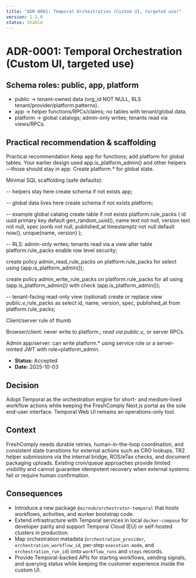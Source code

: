 ```yaml
---
title: "ADR-0001: Temporal Orchestration (Custom UI, targeted use)"
version: 1.1.0
status: Stable
---
```









# ADR-0001: Temporal Orchestration (Custom UI, targeted use)

## Schema roles: public, app, platform

- public → tenant-owned data (org_id NOT NULL, RLS tenant/provider/platform patterns).
- app → helper functions/RPCs/claims; no tables with tenant/global data.
- platform → global catalogs; admin-only writes; tenants read via views/RPCs.

## Practical recommendation & scaffolding

Practical recommendation
Keep app for functions; add platform for global tables.
Your earlier design used app.is_platform_admin() and other helpers—those should stay in app. Create platform.* for global state.

Minimal SQL scaffolding (safe defaults):

-- helpers stay here
create schema if not exists app;

-- global data lives here
create schema if not exists platform;

-- example global catalog
create table if not exists platform.rule_packs (
  id uuid primary key default gen_random_uuid(),
  name text not null,
  version text not null,
  spec jsonb not null,
  published_at timestamptz not null default now(),
  unique(name, version)
);

-- RLS: admin-only writes; tenants read via a view
alter table platform.rule_packs enable row level security;

create policy admin_read_rule_packs on platform.rule_packs
  for select using (app.is_platform_admin());

create policy admin_write_rule_packs on platform.rule_packs
  for all using (app.is_platform_admin())
  with check (app.is_platform_admin());

-- tenant-facing read-only view (optional)
create or replace view public.v_rule_packs as
  select id, name, version, spec, published_at
  from platform.rule_packs;

Client/server rule of thumb

Browser/client: never write to platform.*; read via public.v_* or server RPCs.

Admin app/server: can write platform.* using service role or a server-minted JWT with role=platform_admin.



- **Status:** Accepted
- **Date:** 2025-10-03

## Decision

Adopt Temporal as the orchestration engine for short- and medium-lived workflow actions while keeping the FreshComply Next.js portal as the sole end-user interface. Temporal Web UI remains an operations-only tool.

## Context

FreshComply needs durable retries, human-in-the-loop coordination, and consistent state transitions for external actions such as CRO lookups, TR2 helper submissions via the internal bridge, ROS/eTax checks, and document packaging uploads. Existing cron/queue approaches provide limited visibility and cannot guarantee idempotent recovery when external systems fail or require human confirmation.

## Consequences

- Introduce a new package `@airnub/orchestrator-temporal` that hosts workflows, activities, and worker bootstrap code.
- Extend infrastructure with Temporal services in local `docker-compose` for developer parity and support Temporal Cloud (EU) or self-hosted clusters in production.
- Map orchestration metadata (`orchestration_provider`, `orchestration_workflow_id`, per-step `execution.mode`, and `orchestration_run_id`) onto `workflow_runs` and `steps` records.
- Provide Temporal-backed APIs for starting workflows, sending signals, and querying status while keeping the customer experience inside the custom UI.
